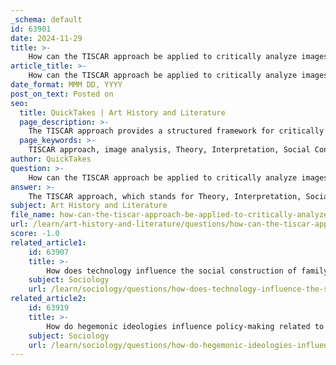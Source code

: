 ```yaml
---
_schema: default
id: 63901
date: 2024-11-29
title: >-
    How can the TISCAR approach be applied to critically analyze images?
article_title: >-
    How can the TISCAR approach be applied to critically analyze images?
date_format: MMM DD, YYYY
post_on_text: Posted on
seo:
  title: QuickTakes | Art History and Literature
  page_description: >-
    The TISCAR approach provides a structured framework for critically analyzing images through Theory, Interpretation, Social Context, Aesthetics, and Representation, revealing the complex interplay between visual representation and social realities.
  page_keywords: >-
    TISCAR approach, image analysis, Theory, Interpretation, Social Context, Aesthetics, Representation, visual content, critical analysis, power dynamics, social semiotics, cultural context, visual appeal, representation of identity, societal norms, visual literacy
author: QuickTakes
question: >-
    How can the TISCAR approach be applied to critically analyze images?
answer: >-
    The TISCAR approach, which stands for Theory, Interpretation, Social Context, Aesthetics, and Representation, can be effectively applied to critically analyze images by providing a structured framework that encourages a comprehensive examination of visual content. Here’s how each component of the TISCAR approach can be utilized in the analysis of images:\n\n1. **Theory**: This involves applying relevant theoretical frameworks to understand the underlying messages and ideologies present in the image. For instance, critical theory and social semiotics can be employed to uncover power dynamics and ideologies that the image may convey. This theoretical lens helps in identifying how images can perpetuate or challenge societal norms and values.\n\n2. **Interpretation**: This step focuses on the meaning derived from the image. It requires a close reading of the visual elements, such as color, composition, and symbols, to interpret what the image communicates. For example, analyzing the emotional tone of an image or the relationships depicted can reveal deeper insights into the social constructs it represents.\n\n3. **Social Context**: Understanding the context in which the image was created and disseminated is crucial. This includes considering the source of the image, whether it is biased or neutral, and the cultural, historical, and political circumstances surrounding its production. For instance, an image from a promotional campaign may have different implications than one from a scholarly source.\n\n4. **Aesthetics**: This component examines the visual appeal and artistic elements of the image. Aesthetic choices can influence how an image is perceived and interpreted. Analyzing the style, technique, and visual composition can provide insights into the intended audience and the emotional response the image aims to evoke.\n\n5. **Representation**: This aspect focuses on how different groups and identities are represented in the image. It involves a critical analysis of who is depicted, how they are portrayed, and the implications of these representations. This can include examining issues of gender, race, class, and other social categories to understand how they are constructed and communicated through visual media.\n\nBy integrating these components, the TISCAR approach allows for a nuanced and critical analysis of images, revealing the complex interplay between visual representation and social realities. This method not only enhances visual literacy but also encourages a deeper understanding of the cultural significance of images in various contexts.
subject: Art History and Literature
file_name: how-can-the-tiscar-approach-be-applied-to-critically-analyze-images.md
url: /learn/art-history-and-literature/questions/how-can-the-tiscar-approach-be-applied-to-critically-analyze-images
score: -1.0
related_article1:
    id: 63907
    title: >-
        How does technology influence the social construction of family in contemporary society?
    subject: Sociology
    url: /learn/sociology/questions/how-does-technology-influence-the-social-construction-of-family-in-contemporary-society
related_article2:
    id: 63919
    title: >-
        How do hegemonic ideologies influence policy-making related to family and gender?
    subject: Sociology
    url: /learn/sociology/questions/how-do-hegemonic-ideologies-influence-policymaking-related-to-family-and-gender
---
```


&nbsp;